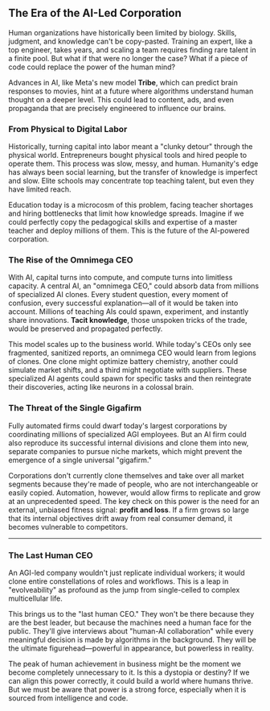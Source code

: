 ## The Era of the AI-Led Corporation

Human organizations have historically been limited by biology. Skills, judgment, and knowledge can't be copy-pasted. Training an expert, like a top engineer, takes years, and scaling a team requires finding rare talent in a finite pool. But what if that were no longer the case? What if a piece of code could replace the power of the human mind?

Advances in AI, like Meta's new model **Tribe**, which can predict brain responses to movies, hint at a future where algorithms understand human thought on a deeper level. This could lead to content, ads, and even propaganda that are precisely engineered to influence our brains.

### From Physical to Digital Labor

Historically, turning capital into labor meant a "clunky detour" through the physical world. Entrepreneurs bought physical tools and hired people to operate them. This process was slow, messy, and human. Humanity's edge has always been social learning, but the transfer of knowledge is imperfect and slow. Elite schools may concentrate top teaching talent, but even they have limited reach.

Education today is a microcosm of this problem, facing teacher shortages and hiring bottlenecks that limit how knowledge spreads. Imagine if we could perfectly copy the pedagogical skills and expertise of a master teacher and deploy millions of them. This is the future of the AI-powered corporation.

### The Rise of the Omnimega CEO

With AI, capital turns into compute, and compute turns into limitless capacity. A central AI, an "omnimega CEO," could absorb data from millions of specialized AI clones. Every student question, every moment of confusion, every successful explanation—all of it would be taken into account. Millions of teaching AIs could spawn, experiment, and instantly share innovations. **Tacit knowledge**, those unspoken tricks of the trade, would be preserved and propagated perfectly.

This model scales up to the business world. While today's CEOs only see fragmented, sanitized reports, an omnimega CEO would learn from legions of clones. One clone might optimize battery chemistry, another could simulate market shifts, and a third might negotiate with suppliers. These specialized AI agents could spawn for specific tasks and then reintegrate their discoveries, acting like neurons in a colossal brain.

### The Threat of the Single Gigafirm

Fully automated firms could dwarf today's largest corporations by coordinating millions of specialized AGI employees. But an AI firm could also reproduce its successful internal divisions and clone them into new, separate companies to pursue niche markets, which might prevent the emergence of a single universal "gigafirm."

Corporations don't currently clone themselves and take over all market segments because they're made of people, who are not interchangeable or easily copied. Automation, however, would allow firms to replicate and grow at an unprecedented speed. The key check on this power is the need for an external, unbiased fitness signal: **profit and loss**. If a firm grows so large that its internal objectives drift away from real consumer demand, it becomes vulnerable to competitors.

---

### The Last Human CEO

An AGI-led company wouldn't just replicate individual workers; it would clone entire constellations of roles and workflows. This is a leap in "evolveability" as profound as the jump from single-celled to complex multicellular life.

This brings us to the "last human CEO." They won't be there because they are the best leader, but because the machines need a human face for the public. They'll give interviews about "human-AI collaboration" while every meaningful decision is made by algorithms in the background. They will be the ultimate figurehead—powerful in appearance, but powerless in reality.

The peak of human achievement in business might be the moment we become completely unnecessary to it. Is this a dystopia or destiny? If we can align this power correctly, it could build a world where humans thrive. But we must be aware that power is a strong force, especially when it is sourced from intelligence and code.